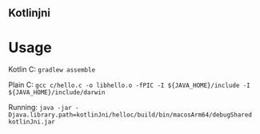 ## Kotlinjni

# Usage

Kotlin C: `gradlew assemble` 

Plain C: `gcc c/hello.c -o libhello.o -fPIC -I ${JAVA_HOME}/include -I ${JAVA_HOME}/include/darwin`

Running: 
`java -jar -Djava.library.path=kotlinJni/helloc/build/bin/macosArm64/debugShared kotlinJni.jar`
